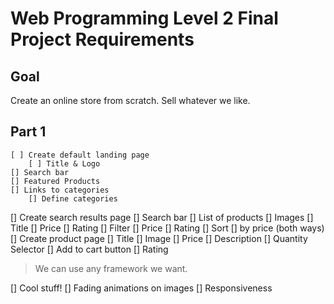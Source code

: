 # Web Programming Level 2 Final Project Requirements

## Goal
Create an online store from scratch.
Sell whatever we like.

## Part 1
    [ ] Create default landing page
        [ ] Title & Logo
    [] Search bar
    [] Featured Products
    [] Links to categories
        [] Define categories
[] Create search results page
    [] Search bar
    [] List of products
        [] Images
        [] Title
        [] Price
        [] Rating
    [] Filter
        [] Price
        [] Rating
    [] Sort
        [] by price (both ways)
[] Create product page
    [] Title
    [] Image
    [] Price
    [] Description
    [] Quantity Selector
    [] Add to cart button
    [] Rating
> We can use any framework we want.
> 



[] Cool stuff!
    [] Fading animations on images
    [] Responsiveness
